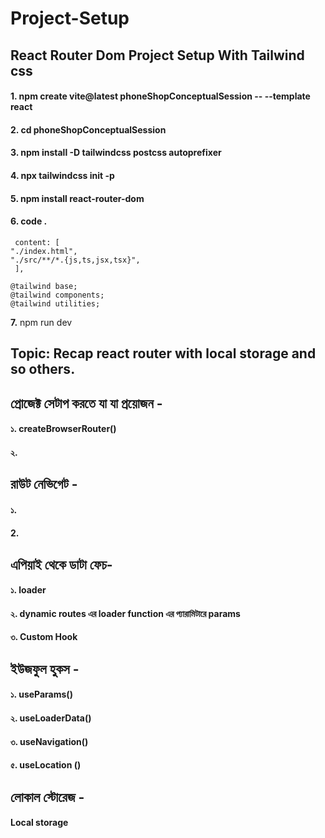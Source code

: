 # Project-Setup

## React Router Dom Project Setup With Tailwind css


#### **1.** npm create vite@latest phoneShopConceptualSession -- --template react
#### **2.** cd phoneShopConceptualSession 
#### **3.** npm install -D tailwindcss postcss autoprefixer
#### **4.** npx tailwindcss init -p
#### **5.** npm install react-router-dom
#### **6.** code .

     content: [
    "./index.html",
    "./src/**/*.{js,ts,jsx,tsx}",
     ],

    @tailwind base;
    @tailwind components;
    @tailwind utilities;

**7.** npm run dev


## Topic: Recap react router with local storage and so others.



## প্রোজেক্ট সেটাপ করতে যা যা প্রয়োজন - 

#### **১.** createBrowserRouter()
#### **২.** <RouterProvider/> 

## রাউট নেভিগেট - 

#### **১.** <Link>
#### 2.<NavLink>

## এপিয়াই থেকে ডাটা ফেচ-
#### **১.** loader
#### **২.** dynamic routes এর loader function এর প্যারামিটারে params
#### **৩.** Custom Hook

## ইউজফুল হুকস - 
#### **১.** useParams()
#### **২.** useLoaderData()
#### **৩.** useNavigation()
#### **৫.** useLocation ()

## লোকাল স্টোরেজ - 
#### Local storage
